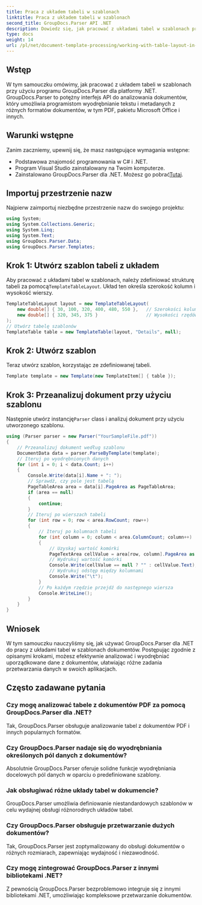 ```yaml
---
title: Praca z układem tabeli w szablonach
linktitle: Praca z układem tabeli w szablonach
second_title: GroupDocs.Parser API .NET
description: Dowiedz się, jak pracować z układami tabel w szablonach przy użyciu programu GroupDocs.Parser dla platformy .NET. Efektywnie wyodrębniaj uporządkowane dane z dokumentów.
type: docs
weight: 14
url: /pl/net/document-template-processing/working-with-table-layout-in-templates/
---
```

## Wstęp
W tym samouczku omówimy, jak pracować z układem tabeli w szablonach przy użyciu programu GroupDocs.Parser dla platformy .NET. GroupDocs.Parser to potężny interfejs API do analizowania dokumentów, który umożliwia programistom wyodrębnianie tekstu i metadanych z różnych formatów dokumentów, w tym PDF, pakietu Microsoft Office i innych.
## Warunki wstępne
Zanim zaczniemy, upewnij się, że masz następujące wymagania wstępne:
- Podstawowa znajomość programowania w C# i .NET.
- Program Visual Studio zainstalowany na Twoim komputerze.
-  Zainstalowano GroupDocs.Parser dla .NET. Możesz go pobrać[Tutaj](https://releases.groupdocs.com/parser/net/).

## Importuj przestrzenie nazw
Najpierw zaimportuj niezbędne przestrzenie nazw do swojego projektu:
```csharp
using System;
using System.Collections.Generic;
using System.Linq;
using System.Text;
using GroupDocs.Parser.Data;
using GroupDocs.Parser.Templates;
```
## Krok 1: Utwórz szablon tabeli z układem
Aby pracować z układami tabel w szablonach, należy zdefiniować strukturę tabeli za pomocą`TemplateTableLayout`. Układ ten określa szerokość kolumn i wysokość wierszy.
```csharp
TemplateTableLayout layout = new TemplateTableLayout(
    new double[] { 30, 100, 320, 400, 480, 550 },   // Szerokości kolumn
    new double[] { 320, 345, 375 }                  // Wysokości rzędów
);
// Utwórz tabelę szablonów
TemplateTable table = new TemplateTable(layout, "Details", null);
```
## Krok 2: Utwórz szablon
Teraz utwórz szablon, korzystając ze zdefiniowanej tabeli.
```csharp
Template template = new Template(new TemplateItem[] { table });
```
## Krok 3: Przeanalizuj dokument przy użyciu szablonu
 Następnie utwórz instancję`Parser` class i analizuj dokument przy użyciu utworzonego szablonu.
```csharp
using (Parser parser = new Parser("YourSampleFile.pdf"))
{
    // Przeanalizuj dokument według szablonu
    DocumentData data = parser.ParseByTemplate(template);
    // Iteruj po wyodrębnionych danych
    for (int i = 0; i < data.Count; i++)
    {
        Console.Write(data[i].Name + ": ");
        // Sprawdź, czy pole jest tabelą
        PageTableArea area = data[i].PageArea as PageTableArea;
        if (area == null)
        {
            continue;
        }
        // Iteruj po wierszach tabeli
        for (int row = 0; row < area.RowCount; row++)
        {
            // Iteruj po kolumnach tabeli
            for (int column = 0; column < area.ColumnCount; column++)
            {
                // Uzyskaj wartość komórki
                PageTextArea cellValue = area[row, column].PageArea as PageTextArea;
                // Wydrukuj wartość komórki
                Console.Write(cellValue == null ? "" : cellValue.Text);
                // Wydrukuj odstęp między kolumnami
                Console.Write("\t");
            }
            // Po każdym rzędzie przejdź do następnego wiersza
            Console.WriteLine();
        }
    }
}
```

## Wniosek
W tym samouczku nauczyliśmy się, jak używać GroupDocs.Parser dla .NET do pracy z układami tabel w szablonach dokumentów. Postępując zgodnie z opisanymi krokami, możesz efektywnie analizować i wyodrębniać uporządkowane dane z dokumentów, ułatwiając różne zadania przetwarzania danych w swoich aplikacjach.

## Często zadawane pytania
### Czy mogę analizować tabele z dokumentów PDF za pomocą GroupDocs.Parser dla .NET?
Tak, GroupDocs.Parser obsługuje analizowanie tabel z dokumentów PDF i innych popularnych formatów.
### Czy GroupDocs.Parser nadaje się do wyodrębniania określonych pól danych z dokumentów?
Absolutnie GroupDocs.Parser oferuje solidne funkcje wyodrębniania docelowych pól danych w oparciu o predefiniowane szablony.
### Jak obsługiwać różne układy tabel w dokumencie?
GroupDocs.Parser umożliwia definiowanie niestandardowych szablonów w celu wydajnej obsługi różnorodnych układów tabel.
### Czy GroupDocs.Parser obsługuje przetwarzanie dużych dokumentów?
Tak, GroupDocs.Parser jest zoptymalizowany do obsługi dokumentów o różnych rozmiarach, zapewniając wydajność i niezawodność.
### Czy mogę zintegrować GroupDocs.Parser z innymi bibliotekami .NET?
Z pewnością GroupDocs.Parser bezproblemowo integruje się z innymi bibliotekami .NET, umożliwiając kompleksowe przetwarzanie dokumentów.